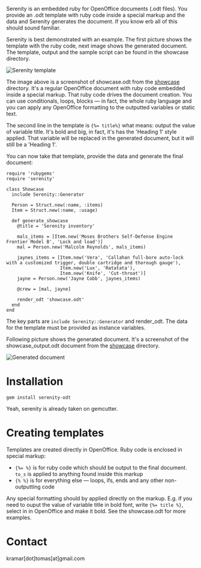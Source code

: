 Serenity is an embedded ruby for OpenOffice documents (.odt files). You provide an .odt template with ruby code inside a special markup and the data and Serenity generates the document. If you know erb all of this should sound familiar.

Serenity is best demonstrated with an example. The first picture shows the template with the ruby code, next image shows the generated document. The template, output and the sample script can be found in the showcase directory.

![Serenity template](http://github.com/kremso/serenity/blob/master/showcase/imgs/serenity_template.png?raw=true)

The image above is a screenshot of showcase.odt from the [showcase](http://github.com/kremso/serenity/blob/master/showcase) directory. It's a regular OpenOffice document with ruby code embedded inside a special markup. That ruby code drives the document creation. You can use conditionals, loops, blocks &mdash; in fact, the whole ruby language and you can apply any OpenOffice formatting to the outputted variables or static text.

The second line in the template is `{%= title%}` what means: output the value of variable title. It's bold and big, in fact, it's has the 'Heading 1' style applied. That variable will be replaced in the generated document, but it will still be a 'Heading 1'.

You can now take that template, provide the data and generate the final document:

    require 'rubygems'
    require 'serenity'

    class Showcase
      include Serenity::Generator

      Person = Struct.new(:name, :items)
      Item = Struct.new(:name, :usage)

      def generate_showcase
        @title = 'Serenity inventory'

        mals_items = [Item.new('Moses Brothers Self-Defense Engine Frontier Model B', 'Lock and load')]
        mal = Person.new('Malcolm Reynolds', mals_items)

        jaynes_items = [Item.new('Vera', 'Callahan full-bore auto-lock with a customized trigger, double cartridge and thorough gauge'),
                        Item.new('Lux', 'Ratatata'),
                        Item.new('Knife', 'Cut-throat')]
        jayne = Person.new('Jayne Cobb', jaynes_items)

        @crew = [mal, jayne]

        render_odt 'showcase.odt'
      end
    end

The key parts are `include Serenity::Generator` and render_odt. The data for the template must be provided as instance variables.

Following picture shows the generated document. It's a screenshot of the showcase_output.odt document from the [showcase](http://github.com/kremso/serenity/blob/master/showcase) directory.

![Generated document](http://github.com/kremso/serenity/blob/master/showcase/imgs/serenity_output.png?raw=true)

Installation
============

    gem install serenity-odt

Yeah, serenity is already taken on gemcutter.

Creating templates
===================

Templates are created directly in OpenOffice. Ruby code is enclosed in special markup:

+ `{%= %}` is for ruby code which should be output to the final document. `to_s` is applied to anything found inside this markup
+ `{% %}` is for everything else &mdash; loops, ifs, ends and any other non-outputting code

Any special formatting should by applied directly on the markup. E.g. if you need to ouput the value of variable title in bold font, write `{%= title %}`, select in in OpenOffice and make it bold. See the showcase.odt for more examples.

Contact
=======

kramar[dot]tomas[at]gmail.com

